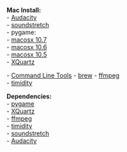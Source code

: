 **Mac Install:**  
\- [Audacity](http://www.fosshub.com/Audacity.html/audacity-macosx-ub-2.1.1.dmg)  
\- [soundstretch](http://www.surina.net/soundtouch/soundstretch_mac_osx_x64_1.7.0.zip)  
\- pygame:  
   \- [macosx 10.7](http://www.pygame.org/ftp/pygame-1.9.2pre-py2.7-macosx10.7.mpkg.zip)  
   \- [macosx 10.6](http://www.pygame.org/ftp/pygame-1.9.2pre-py2.6-macosx10.6.mpkg.zip)  
   \- [macosx 10.5](http://pygame.org/ftp/pygame-1.9.1release-py2.6-macosx10.5.zip)  
\- [XQuartz](http://xquartz.macosforge.org/downloads/SL/XQuartz-2.7.7.dmg)  

\- [Command Line Tools]()
\- [brew]()
\- [ffmpeg](https://www.ffmpeg.org/)  
\- [timidity](http://timidity.sourceforge.net/)  



**Dependencies:**  
\- [pygame](http://www.pygame.org/)  
\- [XQuartz](http://xquartz.macosforge.org/)  
\- [ffmpeg](https://www.ffmpeg.org/)  
\- [timidity](http://timidity.sourceforge.net/)  
\- [soundstretch](http://www.surina.net/soundtouch/soundstretch.html)  
\- [Audacity](http://audacityteam.org/)  

